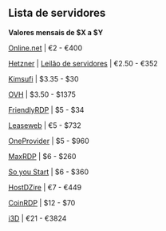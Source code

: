 ## Lista de servidores

**Valores mensais de $X a $Y**

[Online.net](https://www.online.net/en) | €2 - €400

[Hetzner](https://www.hetzner.com/) | [Leilão de servidores](https://robot.your-server.de/order/market) | €2.50 - €352

[Kimsufi](https://www.kimsufi.com/us/en/) | $3.35 - $30

[OVH](https://www.ovh.com/world/) | $3.50 - $1375

[FriendlyRDP](http://friendlyrdp.com/) | $5 - $34

[Leaseweb](https://www.leaseweb.com/) | €5 - $732

[OneProvider](https://oneprovider.com/) | $5 - $960

[MaxRDP](https://www.maxrdp.com/) | $6 - $260

[So you Start](https://www.soyoustart.com/us/) | $6 - $360

[HostDZire](https://hostdzire.com/) | €7 - €449

[CoinRDP](http://www.coinrdp.com/) | $12 - $70

[i3D](https://www.i3d.net/) | €21 - €3824
